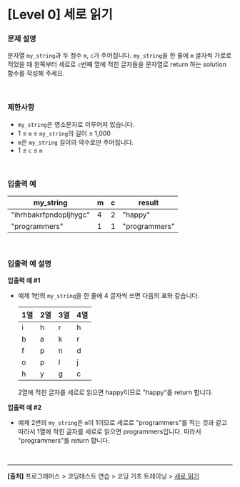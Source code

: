 # [Level 0] 세로 읽기

### 문제 설명
문자열 `my_string`과 두 정수 `m`, `c`가 주어집니다. `my_string`을 한 줄에 `m` 글자씩 가로로 적었을 때 왼쪽부터 세로로 `c`번째 열에 적힌 글자들을 문자열로 return 하는 solution 함수를 작성해 주세요.

<br>

### 제한사항
* `my_string`은 영소문자로 이루어져 있습니다.
* 1 ≤ `m` ≤ `my_string`의 길이 ≤ 1,000
* `m`은 `my_string` 길이의 약수로만 주어집니다.
* 1 ≤ `c` ≤ `m`

<br>

### 입출력 예
|my_string|m|c|result|
|---------|-|-|------|
|"ihrhbakrfpndopljhygc"|4|2|"happy"|
|"programmers"|1|1|"programmers"|

<br>

### 입출력 예 설명
**입출력 예 #1**
* 예제 1번의 `my_string`을 한 줄에 4 글자씩 쓰면 다음의 표와 같습니다.

    |1열|2열|3열|4열|
    |--|--|--|--|
    |i|h|r|h|
    |b|a|k|r|
    |f|p|n|d|
    |o|p|l|j|
    |h|y|g|c|

    2열에 적힌 글자를 세로로 읽으면 happy이므로 "happy"를 return 합니다.

**입출력 예 #2**
* 예제 2번의 `my_string`은 `m`이 1이므로 세로로 "programmers"를 적는 것과 같고 따라서 1열에 적힌 글자를 세로로 읽으면 programmers입니다. 따라서 "programmers"를 return 합니다.

<br>

---
**[출처]** 프로그래머스 > 코딩테스트 연습 > 코딩 기초 트레이닝 > [세로 읽기](https://school.programmers.co.kr/learn/courses/30/lessons/181904)